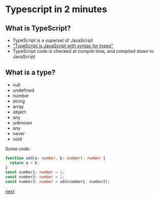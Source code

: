# Typescript in 2 minutes

## What is TypeScript?

- TypeScript is a superset of JavaScript
- ["TypeScript is JavaScript with syntax for types"](https://www.typescriptlang.org/)
- TypeScript code is checked at compile time, and compiled down to JavaScript

## What is a type?

- null
- undefined
- number
- string
- array
- object
- any
- unknown
- any
- never
- void

Some code:

```ts
function add(a: number, b: number): number {
  return a + b;
}
const number1: number = 2;
const number2: number = 2;
const number3: number = add(number1, number2);
```

[next](./2.md)
